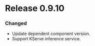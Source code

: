 # Release 0.9.10

### Changed

- Update dependent component version.
- Support KServe inference service.